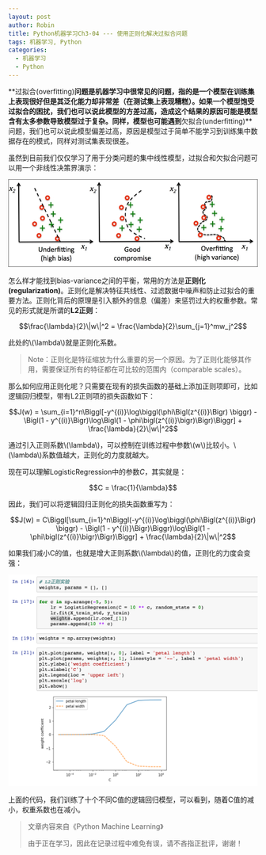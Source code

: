 ```yaml
---
layout: post
author: Robin
title: Python机器学习Ch3-04 --- 使用正则化解决过拟合问题
tags: 机器学习, Python
categories:
  - 机器学习 
  - Python
---
```


**过拟合(overfitting)**问题是机器学习中很常见的问题，指的是一个模型在训练集上表现很好但是其泛化能力却非常差（在测试集上表现糟糕）。如果一个模型饱受过拟合的困扰，我们也可以说此模型的方差过高，造成这个结果的原因可能是模型含有太多参数导致模型过于复杂。同样，模型也可能遇到**欠拟合(underfitting)**问题，我们也可以说此模型偏差过高，原因是模型过于简单不能学习到训练集中数据存在的模式，同样对测试集表现很差。

虽然到目前我们仅仅学习了用于分类问题的集中线性模型，过拟合和欠拟合问题可以用一个非线性决策界演示：

![](/assets/over_and_under_fitting.jpg)

怎么样才能找到bias-variance之间的平衡，常用的方法是**正则化(regularization)**。正则化是解决特征共线性、过滤数据中噪声和防止过拟合的重要方法。正则化背后的原理是引入额外的信息（偏差）来惩罚过大的权重参数。常见的形式就是所谓的**L2正则**：

$$\frac{\lambda}{2}\|w\|^2 = \frac{\lambda}{2}\sum_{j=1}^mw_j^2$$

此处的\\(\lambda\\)就是正则化系数。

> Note：正则化是特征缩放为什么重要的另一个原因。为了正则化能够其作用，需要保证所有的特征都在可比较的范围内（comparable scales）。

那么如何应用正则化呢？只需要在现有的损失函数的基础上添加正则项即可，比如逻辑回归模型，带有L2正则项的损失函数如下： 

$$J(w) = \sum_{i=1}^n\Biggl[-y^{(i)}\log\biggl(\phi\Bigl(z^{(i)}\Bigr) \biggr) - \Bigl(1 - y^{(i)}\Bigr)\log\Bigl(1 - \phi\bigl(z^{(i)}\bigr)\Bigr)\Biggr] + \frac{\lambda}{2}\|w\|^2$$
 
通过引入正则系数\\(\lambda\\)，可以控制在训练过程中参数\\(w\\)比较小。\\(\lambda\\)系数值越大，正则化的力度就越大。

现在可以理解LogisticRegression中的参数*C*，其实就是：

$$C = \frac{1}{\lambda}$$

因此，我们可以将逻辑回归正则化的损失函数重写为：

$$J(w) = C\Biggl[\sum_{i=1}^n\Biggl(-y^{(i)}\log\biggl(\phi\Bigl(z^{(i)}\Bigr) \biggr) - \Bigl(1 - y^{(i)}\Bigr)\Biggr)\log\Bigl(1 - \phi\bigl(z^{(i)}\bigr)\Bigr)\Biggr] + \frac{\lambda}{2}\|w\|^2$$

如果我们减小C的值，也就是增大正则系数\\(\lambda\\)的值，正则化的力度会变强：

![](/assets/L2.png)

上面的代码，我们训练了十个不同C值的逻辑回归模型，可以看到，随着C值的减小，权重系数也在减小。


> 文章内容来自《Python Machine Learning》
> 
> 由于正在学习，因此在记录过程中难免有误，请不吝指正批评，谢谢！
